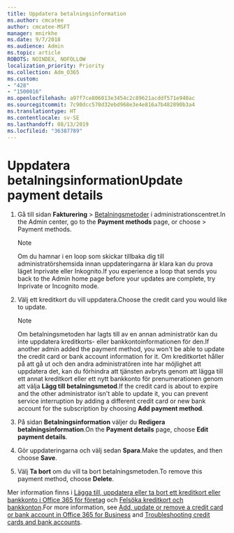 ```yaml
---
title: Uppdatera betalningsinformation
ms.author: cmcatee
author: cmcatee-MSFT
manager: mnirkhe
ms.date: 9/7/2018
ms.audience: Admin
ms.topic: article
ROBOTS: NOINDEX, NOFOLLOW
localization_priority: Priority
ms.collection: Adm_O365
ms.custom:
- "428"
- "1500016"
ms.openlocfilehash: a97f7ce806013e3454c2c89621acddf571e940ac
ms.sourcegitcommit: 7c90dcc570d32ebd968e3e4e816a7b482890b3a4
ms.translationtype: HT
ms.contentlocale: sv-SE
ms.lasthandoff: 08/13/2019
ms.locfileid: "36387789"
---
```

# <a name="update-payment-details"></a><span data-ttu-id="eda9f-102">Uppdatera betalningsinformation</span><span class="sxs-lookup"><span data-stu-id="eda9f-102">Update payment details</span></span>

1. <span data-ttu-id="eda9f-103">Gå till sidan **Fakturering** \> [Betalningsmetoder](https://go.microsoft.com/fwlink/p/?linkid=2018806) i administrationscentret.</span><span class="sxs-lookup"><span data-stu-id="eda9f-103">In the Admin center, go to the **Payment methods** page, or choose \> [](https://go.microsoft.com/fwlink/p/?linkid=2018806) Payment methods.</span></span>

    > [!NOTE]
    > <span data-ttu-id="eda9f-104">Om du hamnar i en loop som skickar tillbaka dig till administratörshemsida innan uppdateringarna är klara kan du prova läget Inprivate eller Inkognito.</span><span class="sxs-lookup"><span data-stu-id="eda9f-104">If you experience a loop that sends you back to the Admin home page before your updates are complete, try Inprivate or Incognito mode.</span></span>
  
2. <span data-ttu-id="eda9f-105">Välj ett kreditkort du vill uppdatera.</span><span class="sxs-lookup"><span data-stu-id="eda9f-105">Choose the credit card you would like to update.</span></span>

    > [!NOTE]
    > <span data-ttu-id="eda9f-106">Om betalningsmetoden har lagts till av en annan administratör kan du inte uppdatera kreditkorts- eller bankkontoinformationen för den.</span><span class="sxs-lookup"><span data-stu-id="eda9f-106">If another admin added the payment method, you won't be able to update the credit card or bank account information for it.</span></span> <span data-ttu-id="eda9f-107">Om kreditkortet håller på att gå ut och den andra administratören inte har möjlighet att uppdatera det, kan du förhindra att tjänsten avbryts genom att lägga till ett annat kreditkort eller ett nytt bankkonto för prenumerationen genom att välja **Lägg till betalningsmetod**.</span><span class="sxs-lookup"><span data-stu-id="eda9f-107">If the credit card is about to expire and the other administrator isn't able to update it, you can prevent service interruption by adding a different credit card or new bank account for the subscription by choosing **Add payment method**.</span></span>
  
3. <span data-ttu-id="eda9f-108">På sidan **Betalningsinformation** väljer du **Redigera betalningsinformation**.</span><span class="sxs-lookup"><span data-stu-id="eda9f-108">On the **Payment details** page, choose **Edit payment details**.</span></span>

4. <span data-ttu-id="eda9f-109">Gör uppdateringarna och välj sedan **Spara**.</span><span class="sxs-lookup"><span data-stu-id="eda9f-109">Make the updates, and then choose **Save**.</span></span>

5. <span data-ttu-id="eda9f-110">Välj **Ta bort** om du vill ta bort betalningsmetoden.</span><span class="sxs-lookup"><span data-stu-id="eda9f-110">To remove this payment method, choose **Delete**.</span></span>

<span data-ttu-id="eda9f-111">Mer information finns i [Lägga till, uppdatera eller ta bort ett kreditkort eller bankkonto i Office 365 för företag](https://docs.microsoft.com/sv-SE/office365/admin/subscriptions-and-billing/add-update-or-remove-credit-card-or-bank-account) och [Felsöka kreditkort och bankkonton](https://docs.microsoft.com/sv-SE/office365/admin/subscriptions-and-billing/add-update-or-remove-credit-card-or-bank-account#troubleshooting-credit-cards-and-bank-accounts).</span><span class="sxs-lookup"><span data-stu-id="eda9f-111">For more information, see [Add, update or remove a credit card or bank account in Office 365 for Business](https://docs.microsoft.com/en-us/office365/admin/subscriptions-and-billing/add-update-or-remove-credit-card-or-bank-account) and [Troubleshooting credit cards and bank accounts](https://docs.microsoft.com/en-us/office365/admin/subscriptions-and-billing/add-update-or-remove-credit-card-or-bank-account#troubleshooting-credit-cards-and-bank-accounts).</span></span>